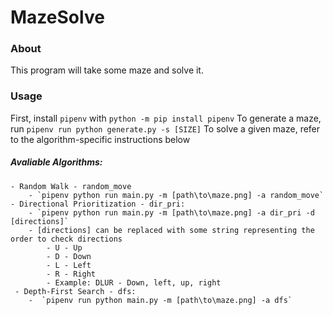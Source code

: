 # MazeSolve

### About
This program will take some maze and solve it.

### Usage
First, install `pipenv` with `python -m pip install pipenv`
To generate a maze, run `pipenv run python generate.py -s [SIZE]`
To solve a given maze, refer to the algorithm-specific instructions below

##### Avaliable Algorithms:
    - Random Walk - random_move
        - `pipenv python run main.py -m [path\to\maze.png] -a random_move`
    - Directional Prioritization - dir_pri:
        - `pipenv python run main.py -m [path\to\maze.png] -a dir_pri -d [directions]`
        - [directions] can be replaced with some string representing the order to check directions
            - U - Up
            - D - Down
            - L - Left
            - R - Right
            - Example: DLUR - Down, left, up, right
     - Depth-First Search - dfs:
        -  `pipenv run python main.py -m [path\to\maze.png] -a dfs`
